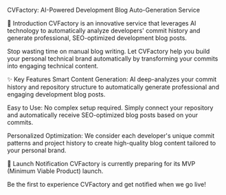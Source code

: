CVFactory: AI-Powered Development Blog Auto-Generation Service

🚀 Introduction
CVFactory is an innovative service that leverages AI technology to automatically analyze developers' commit history and generate professional, SEO-optimized development blog posts.

Stop wasting time on manual blog writing. Let CVFactory help you build your personal technical brand automatically by transforming your commits into engaging technical content.

✨ Key Features
Smart Content Generation:
AI deep-analyzes your commit history and repository structure to automatically generate professional and engaging development blog posts.

Easy to Use:
No complex setup required. Simply connect your repository and automatically receive SEO-optimized blog posts based on your commits.

Personalized Optimization:
We consider each developer's unique commit patterns and project history to create high-quality blog content tailored to your personal brand.

📢 Launch Notification
CVFactory is currently preparing for its MVP (Minimum Viable Product) launch.

Be the first to experience CVFactory and get notified when we go live!
